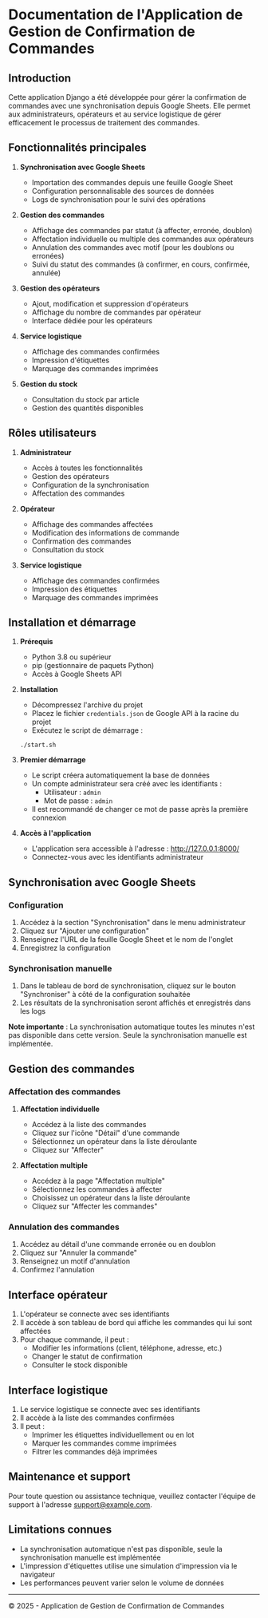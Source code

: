 # Documentation de l'Application de Gestion de Confirmation de Commandes

## Introduction

Cette application Django a été développée pour gérer la confirmation de commandes avec une synchronisation depuis Google Sheets. Elle permet aux administrateurs, opérateurs et au service logistique de gérer efficacement le processus de traitement des commandes.

## Fonctionnalités principales

1. **Synchronisation avec Google Sheets**
   - Importation des commandes depuis une feuille Google Sheet
   - Configuration personnalisable des sources de données
   - Logs de synchronisation pour le suivi des opérations

2. **Gestion des commandes**
   - Affichage des commandes par statut (à affecter, erronée, doublon)
   - Affectation individuelle ou multiple des commandes aux opérateurs
   - Annulation des commandes avec motif (pour les doublons ou erronées)
   - Suivi du statut des commandes (à confirmer, en cours, confirmée, annulée)

3. **Gestion des opérateurs**
   - Ajout, modification et suppression d'opérateurs
   - Affichage du nombre de commandes par opérateur
   - Interface dédiée pour les opérateurs

4. **Service logistique**
   - Affichage des commandes confirmées
   - Impression d'étiquettes
   - Marquage des commandes imprimées

5. **Gestion du stock**
   - Consultation du stock par article
   - Gestion des quantités disponibles

## Rôles utilisateurs

1. **Administrateur**
   - Accès à toutes les fonctionnalités
   - Gestion des opérateurs
   - Configuration de la synchronisation
   - Affectation des commandes

2. **Opérateur**
   - Affichage des commandes affectées
   - Modification des informations de commande
   - Confirmation des commandes
   - Consultation du stock

3. **Service logistique**
   - Affichage des commandes confirmées
   - Impression des étiquettes
   - Marquage des commandes imprimées

## Installation et démarrage

1. **Prérequis**
   - Python 3.8 ou supérieur
   - pip (gestionnaire de paquets Python)
   - Accès à Google Sheets API

2. **Installation**
   - Décompressez l'archive du projet
   - Placez le fichier `credentials.json` de Google API à la racine du projet
   - Exécutez le script de démarrage :
   ```
   ./start.sh
   ```

3. **Premier démarrage**
   - Le script créera automatiquement la base de données
   - Un compte administrateur sera créé avec les identifiants :
     - Utilisateur : `admin`
     - Mot de passe : `admin`
   - Il est recommandé de changer ce mot de passe après la première connexion

4. **Accès à l'application**
   - L'application sera accessible à l'adresse : http://127.0.0.1:8000/
   - Connectez-vous avec les identifiants administrateur

## Synchronisation avec Google Sheets

### Configuration

1. Accédez à la section "Synchronisation" dans le menu administrateur
2. Cliquez sur "Ajouter une configuration"
3. Renseignez l'URL de la feuille Google Sheet et le nom de l'onglet
4. Enregistrez la configuration

### Synchronisation manuelle

1. Dans le tableau de bord de synchronisation, cliquez sur le bouton "Synchroniser" à côté de la configuration souhaitée
2. Les résultats de la synchronisation seront affichés et enregistrés dans les logs

**Note importante** : La synchronisation automatique toutes les minutes n'est pas disponible dans cette version. Seule la synchronisation manuelle est implémentée.

## Gestion des commandes

### Affectation des commandes

1. **Affectation individuelle**
   - Accédez à la liste des commandes
   - Cliquez sur l'icône "Détail" d'une commande
   - Sélectionnez un opérateur dans la liste déroulante
   - Cliquez sur "Affecter"

2. **Affectation multiple**
   - Accédez à la page "Affectation multiple"
   - Sélectionnez les commandes à affecter
   - Choisissez un opérateur dans la liste déroulante
   - Cliquez sur "Affecter les commandes"

### Annulation des commandes

1. Accédez au détail d'une commande erronée ou en doublon
2. Cliquez sur "Annuler la commande"
3. Renseignez un motif d'annulation
4. Confirmez l'annulation

## Interface opérateur

1. L'opérateur se connecte avec ses identifiants
2. Il accède à son tableau de bord qui affiche les commandes qui lui sont affectées
3. Pour chaque commande, il peut :
   - Modifier les informations (client, téléphone, adresse, etc.)
   - Changer le statut de confirmation
   - Consulter le stock disponible

## Interface logistique

1. Le service logistique se connecte avec ses identifiants
2. Il accède à la liste des commandes confirmées
3. Il peut :
   - Imprimer les étiquettes individuellement ou en lot
   - Marquer les commandes comme imprimées
   - Filtrer les commandes déjà imprimées

## Maintenance et support

Pour toute question ou assistance technique, veuillez contacter l'équipe de support à l'adresse support@example.com.

## Limitations connues

- La synchronisation automatique n'est pas disponible, seule la synchronisation manuelle est implémentée
- L'impression d'étiquettes utilise une simulation d'impression via le navigateur
- Les performances peuvent varier selon le volume de données

---

© 2025 - Application de Gestion de Confirmation de Commandes
